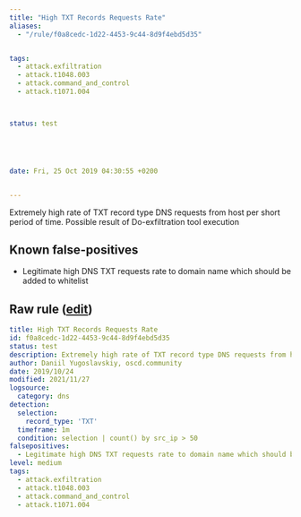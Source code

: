 ```yaml
---
title: "High TXT Records Requests Rate"
aliases:
  - "/rule/f0a8cedc-1d22-4453-9c44-8d9f4ebd5d35"


tags:
  - attack.exfiltration
  - attack.t1048.003
  - attack.command_and_control
  - attack.t1071.004



status: test





date: Fri, 25 Oct 2019 04:30:55 +0200


---
```


Extremely high rate of TXT record type DNS requests from host per short period of time. Possible result of Do-exfiltration tool execution

<!--more-->


## Known false-positives

* Legitimate high DNS TXT requests rate to domain name which should be added to whitelist




## Raw rule ([edit](https://github.com/SigmaHQ/sigma/edit/master/rules/network/net_high_txt_records_requests_rate.yml))
```yaml
title: High TXT Records Requests Rate
id: f0a8cedc-1d22-4453-9c44-8d9f4ebd5d35
status: test
description: Extremely high rate of TXT record type DNS requests from host per short period of time. Possible result of Do-exfiltration tool execution
author: Daniil Yugoslavskiy, oscd.community
date: 2019/10/24
modified: 2021/11/27
logsource:
  category: dns
detection:
  selection:
    record_type: 'TXT'
  timeframe: 1m
  condition: selection | count() by src_ip > 50
falsepositives:
  - Legitimate high DNS TXT requests rate to domain name which should be added to whitelist
level: medium
tags:
  - attack.exfiltration
  - attack.t1048.003
  - attack.command_and_control
  - attack.t1071.004

```

